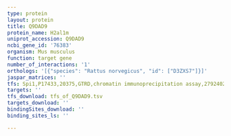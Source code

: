 ```yaml
---
type: protein
layout: protein
title: Q9DAD9
protein_name: H2al1m
uniprot_accession: Q9DAD9
ncbi_gene_id: '76383'
organism: Mus musculus
function: target gene
number_of_interactions: '1'
orthologs: '[{"species": "Rattus norvegicus", "id": ["D3ZXS7"]}]'
jaspar_matrices: ''
tfs: Spi1,P17433,20375,GTRD,chromatin immunoprecipitation assay,27924024%5Buid%5D,No
targets: ''
tfs_download: tfs_of_Q9DAD9.tsv
targets_download: ''
bindingSites_download: ''
binding_sites_ls: ''

---
```

